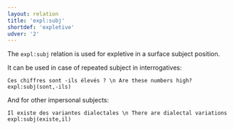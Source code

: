 ```yaml
---
layout: relation
title: 'expl:subj'
shortdef: 'expletive'
udver: '2'
---
```


The `expl:subj` relation is used for expletive in a surface subject position.

It can be used in case of repeated subject in interrogatives:

~~~ sdparse
Ces chiffres sont -ils élevés ? \n Are these numbers high?
expl:subj(sont,-ils)
~~~

And for other impersonal subjects:

~~~ sdparse
Il existe des variantes dialectales \n There are dialectal variations
expl:subj(existe,il)
~~~
<!-- Interlanguage links updated Ne 5. května 2024, 18:21:12 CEST -->
